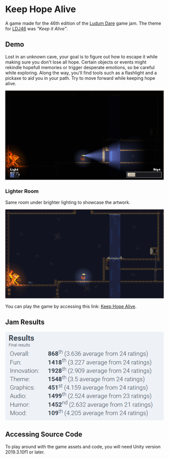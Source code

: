 # Keep Hope Alive

A game made for the 46th edition of the [Ludum Dare](https://ldjam.com/) game jam. The theme for [LDJ46](https://ldjam.com/events/ludum-dare/46/) was *"Keep it Alive"*.

## Demo

Lost in an unknown cave, your goal is to figure out how to escape it while making sure you don't lose all hope. Certain objects or events might rekindle hopefull memories or trigger desperate emotions, so be careful while exploring. Along the way, you'll find tools such as a flashlight and a pickaxe to aid you in your path. Try to move forward while keeping hope alive.

![Cover Keep Hope Alive](./Press/RealRoom.png) 

### Lighter Room

Same room under brighter lighting to showcase the artwork.

![Cover Keep Hope Alive Lighter](./Press/LighterRoom.png)

You can play the game by accessing this link: [Keep Hope Alive](https://vawer.itch.io/keep-hope-alive).

## Jam Results

![LDJ46 Results](./Press/Results.png) 

## Accessing Source Code

To play around with the game assets and code, you will need Unity version 2019.3.10f1 or later.

